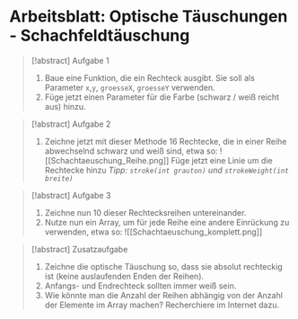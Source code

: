 # Arbeitsblatt: Optische Täuschungen - Schachfeldtäuschung

> [!abstract] Aufgabe 1
> 1. Baue eine Funktion, die ein Rechteck ausgibt. Sie soll als Parameter `x`,`y`, `groesseX`, `groesseY` verwenden.
> 2. Füge jetzt einen Parameter für die Farbe (schwarz / weiß reicht aus) hinzu.


> [!abstract] Aufgabe 2
> 1. Zeichne jetzt mit dieser Methode 16 Rechtecke, die in einer Reihe abwechselnd schwarz und weiß sind, etwa so:
>  ![[Schachtaeuschung_Reihe.png]]
>  Füge jetzt eine Linie um die Rechtecke hinzu *Tipp: `stroke(int grauton)` und `strokeWeight(int breite)`*

> [!abstract] Aufgabe 3
> 1. Zeichne nun 10 dieser Rechtecksreihen untereinander.
> 2. Nutze nun ein Array, um für jede Reihe eine andere Einrückung zu verwenden, etwa so:
>    ![[Schachtaeuschung_komplett.png]]



> [!abstract] Zusatzaufgabe
> 1. Zeichne die optische Täuschung so, dass sie absolut rechteckig ist (keine auslaufenden Enden der Reihen).
> 2. Anfangs- und Endrechteck sollten immer weiß sein.
> 3. Wie könnte man die Anzahl der Reihen abhängig von der Anzahl der Elemente im Array machen? Recherchiere im Internet dazu.

